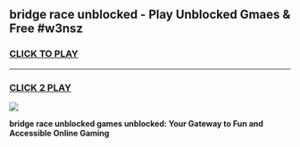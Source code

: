 
## bridge race unblocked - Play Unblocked Gmaes & Free #w3nsz
<h3>
<a href="https://news.freeplayer.one?title=bridge_race_unblocked&ref=24F">CLICK TO PLAY</a></h3>
<hr>

<h3>
<a href="https://news.freeplayer.one?title=bridge_race_unblocked&ref=24F">CLICK 2 PLAY</a>
  
</h3>

<a href="https://news.freeplayer.one?title=bridge_race_unblocked&ref=24F/"><img src="https://clearcache.store/games.png"></a>


**bridge race unblocked games unblocked: Your Gateway to Fun and Accessible Online Gaming**
